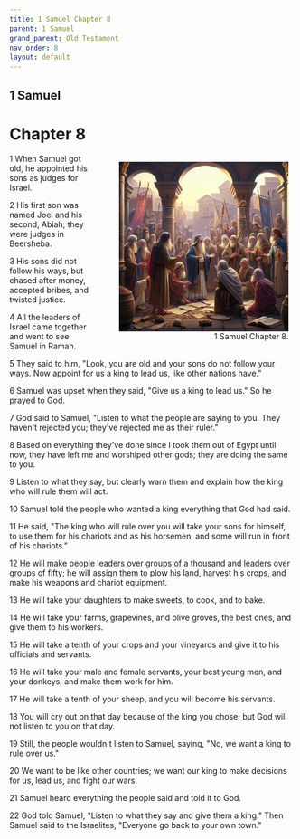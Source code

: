 ```yaml
---
title: 1 Samuel Chapter 8
parent: 1 Samuel
grand_parent: Old Testament
nav_order: 8
layout: default
---
```


## 1 Samuel

# Chapter 8

<figure style="float: right; margin-right: 10px;">
    <img src="/assets/Image/1 Samuel/500/8.jpg" alt="1 Samuel Chapter 8" style="width: 300px; height: 300px; float: right;padding-left: 10px;"/>
    <figcaption style="clear: both;text-align: right;">1 Samuel Chapter 8.</figcaption>
</figure>
1 When Samuel got old, he appointed his sons as judges for Israel.

2 His first son was named Joel and his second, Abiah; they were judges in Beersheba.

3 His sons did not follow his ways, but chased after money, accepted bribes, and twisted justice.

4 All the leaders of Israel came together and went to see Samuel in Ramah.

5 They said to him, "Look, you are old and your sons do not follow your ways. Now appoint for us a king to lead us, like other nations have."

6 Samuel was upset when they said, "Give us a king to lead us." So he prayed to God.

7 God said to Samuel, "Listen to what the people are saying to you. They haven't rejected you; they've rejected me as their ruler."

8 Based on everything they've done since I took them out of Egypt until now, they have left me and worshiped other gods; they are doing the same to you.

9 Listen to what they say, but clearly warn them and explain how the king who will rule them will act.

10 Samuel told the people who wanted a king everything that God had said.

11 He said, "The king who will rule over you will take your sons for himself, to use them for his chariots and as his horsemen, and some will run in front of his chariots."

12 He will make people leaders over groups of a thousand and leaders over groups of fifty; he will assign them to plow his land, harvest his crops, and make his weapons and chariot equipment.

13 He will take your daughters to make sweets, to cook, and to bake.

14 He will take your farms, grapevines, and olive groves, the best ones, and give them to his workers.

15 He will take a tenth of your crops and your vineyards and give it to his officials and servants.

16 He will take your male and female servants, your best young men, and your donkeys, and make them work for him.

17 He will take a tenth of your sheep, and you will become his servants.

18 You will cry out on that day because of the king you chose; but God will not listen to you on that day.

19 Still, the people wouldn't listen to Samuel, saying, "No, we want a king to rule over us."

20 We want to be like other countries; we want our king to make decisions for us, lead us, and fight our wars.

21 Samuel heard everything the people said and told it to God.

22 God told Samuel, "Listen to what they say and give them a king." Then Samuel said to the Israelites, "Everyone go back to your own town."


